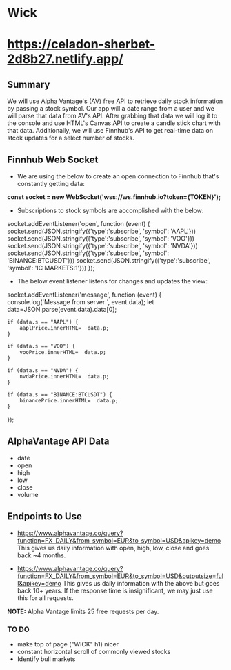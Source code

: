 # Wick
# https://celadon-sherbet-2d8b27.netlify.app/

## Summary

We will use Alpha Vantage's (AV) free API to retrieve daily stock information by passing a stock symbol. Our app will a 
date range from a user and we will parse that data from AV's API. After grabbing that data we will log it to the 
console and use HTML's Canvas API to create a candle stick chart with that data. Additionally, we will use Finnhub's
API to get real-time data on stcok updates for a select number of stocks.

## Finnhub Web Socket

* We are using the below to create an open connection to Finnhub that's constantly getting data:

**const socket = new WebSocket('wss://ws.finnhub.io?token={TOKEN}');**

* Subscriptions to stock symbols are accomplished with the below:

socket.addEventListener('open', function (event) {
    socket.send(JSON.stringify({'type':'subscribe', 'symbol': 'AAPL'}))
    socket.send(JSON.stringify({'type':'subscribe', 'symbol': 'VOO'}))
    socket.send(JSON.stringify({'type':'subscribe', 'symbol': 'NVDA'}))
    socket.send(JSON.stringify({'type':'subscribe', 'symbol': 'BINANCE:BTCUSDT'}))
    socket.send(JSON.stringify({'type':'subscribe', 'symbol': 'IC MARKETS:1'}))
});

* The below event listener listens for changes and updates the view:

socket.addEventListener('message', function (event) {
    console.log('Message from server ', event.data);
    let data=JSON.parse(event.data).data[0];

    if (data.s == "AAPL") {
        aaplPrice.innerHTML=  data.p;
    }

    if (data.s == "VOO") {
        vooPrice.innerHTML=  data.p;
    }

    if (data.s == "NVDA") {
        nvdaPrice.innerHTML=  data.p;
    }

    if (data.s == "BINANCE:BTCUSDT") {
        binancePrice.innerHTML=  data.p;
    }
});

## AlphaVantage API Data
* date
* open
* high
* low
* close
* volume

## Endpoints to Use
* https://www.alphavantage.co/query?function=FX_DAILY&from_symbol=EUR&to_symbol=USD&apikey=demo
This gives us daily information with open, high, low, close and goes back ~4 months.

* https://www.alphavantage.co/query?function=FX_DAILY&from_symbol=EUR&to_symbol=USD&outputsize=full&apikey=demo
This gives us daily information with the above but goes back 10+ years. If the response time is insignificant, we may 
just use this for all requests.

**NOTE:** Alpha Vantage limits 25 free requests per day.

### TO DO
* make top of page ("WICK" h1) nicer
* constant horizontal scroll of commonly viewed stocks
* Identify bull markets






